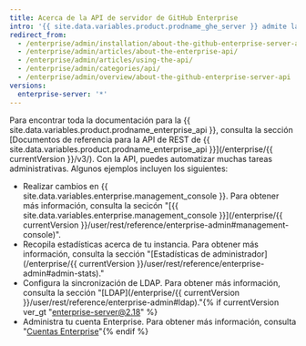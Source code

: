 ```yaml
---
title: Acerca de la API de servidor de GitHub Enterprise
intro: '{{ site.data.variables.product.prodname_ghe_server }} admite la misma poderosa API disponible en {{ site.data.variables.product.prodname_dotcom_the_website }} y su propio conjunto de puntos de conexión de API.'
redirect_from:
  - /enterprise/admin/installation/about-the-github-enterprise-server-api
  - /enterprise/admin/articles/about-the-enterprise-api/
  - /enterprise/admin/articles/using-the-api/
  - /enterprise/admin/categories/api/
  - /enterprise/admin/overview/about-the-github-enterprise-server-api
versions:
  enterprise-server: '*'
---
```


Para encontrar toda la documentación para la {{ site.data.variables.product.prodname_enterprise_api }}, consulta la sección [Documentos de referencia para la API de REST de {{ site.data.variables.product.prodname_enterprise_api }}](/enterprise/{{ currentVersion }}/v3/). Con la API, puedes automatizar muchas tareas administrativas. Algunos ejemplos incluyen los siguientes:

- Realizar cambios en {{ site.data.variables.enterprise.management_console }}. Para obtener más información, consulta la secicón "[{{ site.data.variables.enterprise.management_console }}](/enterprise/{{ currentVersion }}/user/rest/reference/enterprise-admin#management-console)".
- Recopila estadísticas acerca de tu instancia. Para obtener más información, consulta la sección "[Estadísticas de administrador](/enterprise/{{ currentVersion }}/user/rest/reference/enterprise-admin#admin-stats)."
- Configura la sincronización de LDAP. Para obtener más información, consulta la sección "[LDAP](/enterprise/{{ currentVersion }}/user/rest/reference/enterprise-admin#ldap)."{% if currentVersion ver_gt "enterprise-server@2.18" %}
- Administra tu cuenta Enterprise. Para obtener más información, consulta "[Cuentas Enterprise](/v4/guides/managing-enterprise-accounts)"{% endif %}
